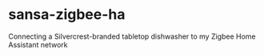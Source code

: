 # sansa-zigbee-ha
Connecting a Silvercrest-branded tabletop dishwasher to my Zigbee Home Assistant network
